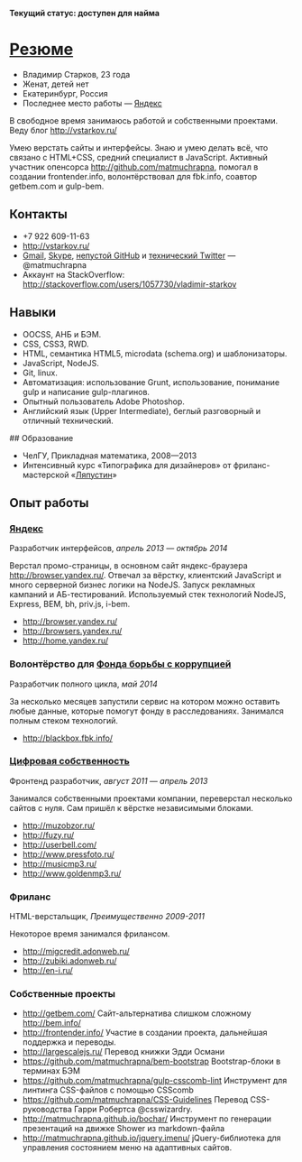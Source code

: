 **Текущий статус: доступен для найма**

# [Резюме](http://matmuchrapna.github.io/cv/ru/)

* Владимир Старков, 23 года
* Женат, детей нет
* Екатеринбург, Россия
* Последнее место работы — [Яндекс](https://yandex.ru/)

В свободное время занимаюсь работой и собственными проектами. Веду блог http://vstarkov.ru/

Умею верстать сайты и интерфейсы. Знаю и умею делать всё, что связано с HTML+CSS, средний специалист в JavaScript. Активный участник опенсорса http://github.com/matmuchrapna, помогал в создании frontender.info, волонтёрствовал для fbk.info, соавтор getbem.com и gulp-bem.

## Контакты


* +7 922 609-11-63
* http://vstarkov.ru/
* [Gmail](mailto:matmuchrapna@gmail.com), [Skype](skype:matmuchrapna?call), [непустой GitHub](https://github.com/matmuchrapna) и [технический Twitter](https://twitter.com/matmuchrapna) — @matmuchrapna
* Аккаунт на StackOverflow: http://stackoverflow.com/users/1057730/vladimir-starkov

## Навыки

* OOCSS, АНБ и БЭМ.
* CSS, CSS3, RWD.
* HTML, семантика HTML5, microdata (schema.org) и шаблонизаторы.
* JavaScript, NodeJS.
* Git, linux.
* Автоматизация: использование Grunt, использование, понимание gulp и написание gulp-плагинов.
* Опытный пользователь Adobe Photoshop.
* Английский язык (Upper Intermediate), беглый разговорный и отличный технический.

## Образование

* ЧелГУ, Прикладная математика, 2008—2013
* Интенсивный курс «Типографика для дизайнеров» от фриланс-мастерской «[Ляпустин](http://lyapustin.com/)»

## Опыт работы

### [Яндекс](https://yandex.ru/)
Разработчик интерфейсов, *апрель 2013 — октябрь 2014*

Верстал промо-страницы, в основном сайт яндекс-браузера http://browser.yandex.ru/. Отвечал за вёрстку, клиентский JavaScript и много серверной бизнес логики на NodeJS. Запуск рекламных кампаний и АБ-тестирований. Используемый стек технологий NodeJS, Express, BEM, bh, priv.js, i-bem.

* http://browser.yandex.ru/
* http://browsers.yandex.ru/
* http://home.yandex.ru/

### Волонтёрство для [Фонда борьбы с коррупцией](http://fbk.info/)
Разработчик полного цикла, *май 2014*

За несколько месяцев запустили сервис на котором можно оставить любые данные, которые помогут фонду в расследованиях. Занимался полным стеком технологий.

* http://blackbox.fbk.info/

### [Цифровая собственность](http://digipro.ru/)
Фронтенд разработчик, *август 2011 — апрель 2013*

Занимался собственными проектами компании, переверстал несколько сайтов с нуля. Сам пришёл к вёрстке независимыми блоками.

* http://muzobzor.ru/
* http://fuzy.ru/
* http://userbell.com/
* http://www.pressfoto.ru/
* http://musicmp3.ru/
* http://www.goldenmp3.ru/

### Фриланс
HTML-верстальщик, *Преимущественно 2009-2011*

Некоторое время занимался фрилансом.

* http://migcredit.adonweb.ru/
* http://zubiki.adonweb.ru/
* http://en-i.ru/


### Собственные проекты

* http://getbem.com/ Сайт-альтернатива слишком сложному http://bem.info/
* http://frontender.info/ Участие в создании проекта, дальнейшая поддержка и переводы.
* http://largescalejs.ru/ Перевод книжки Эдди Османи
* https://github.com/matmuchrapna/bem-bootstrap Bootstrap-блоки в терминах БЭМ
* https://github.com/matmuchrapna/gulp-csscomb-lint Инструмент для линтинга CSS-файлов с помощью CSScomb
* https://github.com/matmuchrapna/CSS-Guidelines Перевод CSS-руководства Гарри Робертса @csswizardry.
* http://matmuchrapna.github.io/bochar/ Инструмент по генерации презентаций на движке Shower из markdown-файла
* http://matmuchrapna.github.io/jquery.imenu/ jQuery-библиотека для управления состоянием меню на адаптивных сайтов.
